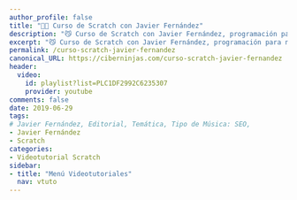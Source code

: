 ```yaml
---
author_profile: false
title: "👨‍🏫 Curso de Scratch con Javier Fernández"
description: "😼 Curso de Scratch con Javier Fernández, programación para niñas / niños."
excerpt: "😼 Curso de Scratch con Javier Fernández, programación para niñas / niños."
permalink: /curso-scratch-javier-fernandez
canonical_URL: https://ciberninjas.com/curso-scratch-javier-fernandez
header:
  video:
    id: playlist?list=PLC1DF2992C6235307
    provider: youtube
comments: false
date: 2019-06-29
tags:
# Javier Fernández, Editorial, Temática, Tipo de Música: SEO, 
- Javier Fernández
- Scratch
categories:
- Videotutorial Scratch
sidebar:
- title: "Menú Videotutoriales"
  nav: vtuto
---
```


